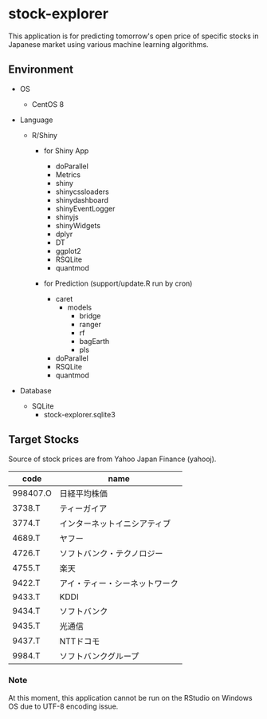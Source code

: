 # stock-explorer

This application is for predicting tomorrow's open price of specific stocks in Japanese market using various machine learning algorithms.

## Environment

- OS
  - CentOS 8

- Language
  - R/Shiny
    - for Shiny App
      - doParallel
      - Metrics
      - shiny
      - shinycssloaders
      - shinydashboard
      - shinyEventLogger
      - shinyjs
      - shinyWidgets
      - dplyr
      - DT
      - ggplot2
      - RSQLite
      - quantmod

    - for Prediction (support/update.R run by cron)
      - caret
        - models
          - bridge
          - ranger
          - rf
          - bagEarth
          - pls
      - doParallel
      - RSQLite
      - quantmod

- Database
  - SQLite
    - stock-explorer.sqlite3


## Target Stocks

Source of stock prices are from Yahoo Japan Finance (yahooj).

| code | name |
|------|------|
| 998407.O | 日経平均株価 |
| 3738.T | ティーガイア |
| 3774.T | インターネットイニシアティブ |
| 4689.T | ヤフー |
| 4726.T | ソフトバンク・テクノロジー |
| 4755.T | 楽天 |
| 9422.T | アイ・ティー・シーネットワーク |
| 9433.T | KDDI |
| 9434.T | ソフトバンク |
| 9435.T | 光通信 |
| 9437.T | NTTドコモ |
| 9984.T | ソフトバンクグループ |


### Note

At this moment, this application cannot be run on the RStudio on Windows OS due to UTF-8 encoding issue.